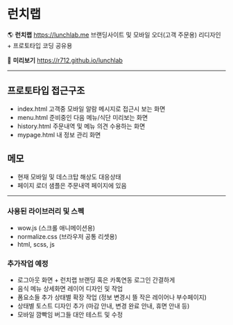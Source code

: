 런치랩
=============
🌎 **런치랩** <https://lunchlab.me> 브랜딩사이트 및 모바일 오더(고객 주문용)
리디자인 + 프로토타입 코딩 공유용

🥦 **미리보기** <https://r712.github.io/lunchlab>

***

## 프로토타입 접근구조
- index.html 고객중 모바일 알람 메시지로 접근시 보는 화면
- menu.html 준비중인 다음 메뉴/식단 미리보는 화면
- history.html 주문내역 및 메뉴 의견 수용하는 화면
- mypage.html 내 정보 관리 화면

## 메모
- 현재 모바일 및 데스크탑 해상도 대응상태
- 페이지 로더 샘플은 주문내역 페이지에 있음

***

### 사용된 라이브러리 및 스펙
- wow.js (스크롤 애니메이션용)
- normalize.css (브라우저 공통 리셋용)
- html, scss, js

### 추가작업 예정
- 로그아웃 화면 + 런치랩 브랜딩 혹은 카톡연동 로그인 간결하게
- 음식 메뉴 상세화면 레이어 디자인 및 작업
- 폼요소들 추가 상태별 확장 작업 (정보 변경시 뜰 작은 레이어나 부수페이지)
- 상태별 토스트 디자인 추가 (마감 안내, 변경 완료 안내, 휴면 안내 등)
- 모바일 깜빡임 버그들 대안 테스트 및 수정
